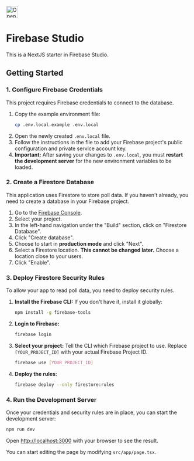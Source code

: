 <a href="https://studio.firebase.google.com/import?url=https%3A%2F%2Fgithub.com%2Fben1441%2Fstudio">
  <picture>
    <source
      media="(prefers-color-scheme: dark)"
      srcset="https://cdn.firebasestudio.dev/btn/open_dark_32.svg">
    <source
      media="(prefers-color-scheme: light)"
      srcset="https://cdn.firebasestudio.dev/btn/open_light_32.svg">
    <img
      height="32"
      alt="Open in Firebase Studio"
      src="https://cdn.firebasestudio.dev/btn/open_blue_32.svg">
  </picture>
</a>

# Firebase Studio

This is a NextJS starter in Firebase Studio.

## Getting Started

### 1. Configure Firebase Credentials

This project requires Firebase credentials to connect to the database.

1.  Copy the example environment file:
    ```bash
    cp .env.local.example .env.local
    ```
2.  Open the newly created `.env.local` file.
3.  Follow the instructions in the file to add your Firebase project's public configuration and private service account key.
4.  **Important:** After saving your changes to `.env.local`, you must **restart the development server** for the new environment variables to be loaded.

### 2. Create a Firestore Database

This application uses Firestore to store poll data. If you haven't already, you need to create a database in your Firebase project.

1. Go to the [Firebase Console](https://console.firebase.google.com/).
2. Select your project.
3. In the left-hand navigation under the "Build" section, click on "Firestore Database".
4. Click "Create database".
5. Choose to start in **production mode** and click "Next".
6. Select a Firestore location. **This cannot be changed later.** Choose a location close to your users.
7. Click "Enable".

### 3. Deploy Firestore Security Rules

To allow your app to read poll data, you need to deploy security rules.

1.  **Install the Firebase CLI:** If you don't have it, install it globally:
    ```bash
    npm install -g firebase-tools
    ```
2.  **Login to Firebase:**
    ```bash
    firebase login
    ```
3.  **Select your project:** Tell the CLI which Firebase project to use. Replace `[YOUR_PROJECT_ID]` with your actual Firebase Project ID.
    ```bash
    firebase use [YOUR_PROJECT_ID]
    ```
4.  **Deploy the rules:**
    ```bash
    firebase deploy --only firestore:rules
    ```

### 4. Run the Development Server

Once your credentials and security rules are in place, you can start the development server:

```bash
npm run dev
```

Open [http://localhost:3000](http://localhost:3000) with your browser to see the result.

You can start editing the page by modifying `src/app/page.tsx`.
